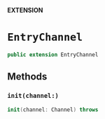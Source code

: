 **EXTENSION**

# `EntryChannel`
```swift
public extension EntryChannel
```

## Methods
### `init(channel:)`

```swift
init(channel: Channel) throws
```
